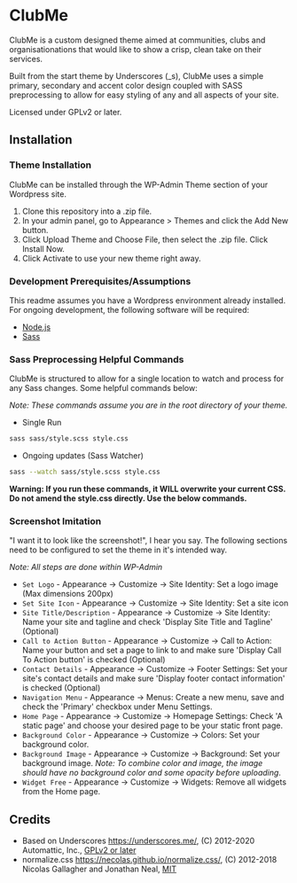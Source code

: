 ClubMe
===

ClubMe is a custom designed theme aimed at communities, clubs and organisationations that would like to show a crisp, clean take on their services.

Built from the start theme by Underscores (_s), ClubMe uses a simple primary, secondary and accent color design coupled with SASS preprocessing to allow for easy styling of any and all aspects of your site.

Licensed under GPLv2 or later.

Installation
---------------

### Theme Installation

ClubMe can be installed through the WP-Admin Theme section of your Wordpress site.

1. Clone this repository into a .zip file.
2. In your admin panel, go to Appearance > Themes and click the Add New button.
3. Click Upload Theme and Choose File, then select the .zip file. Click Install Now.
4. Click Activate to use your new theme right away.

### Development Prerequisites/Assumptions

This readme assumes you have a Wordpress environment already installed. For ongoing development, the following software will be required:

- [Node.js](https://nodejs.org/)
- [Sass](https://sass-lang.com/dart-sass)

### Sass Preprocessing Helpful Commands

ClubMe is structured to allow for a single location to watch and process for any Sass changes. Some helpful commands below:

*Note: These commands assume you are in the root directory of your theme.*

- Single Run
```sh
sass sass/style.scss style.css
```

- Ongoing updates (Sass Watcher)
```sh
sass --watch sass/style.scss style.css
```

**Warning: If you run these commands, it WILL overwrite your current CSS. Do not amend the style.css directly. Use the below commands.**


### Screenshot Imitation

"I want it to look like the screenshot!", I hear you say. The following sections need to be configured to set the theme in it's intended way. 

*Note: All steps are done within WP-Admin*

- `Set Logo` - Appearance -> Customize -> Site Identity: Set a logo image (Max dimensions 200px)
- `Set Site Icon` - Appearance -> Customize -> Site Identity: Set a site icon
- `Site Title/Description` - Appearance -> Customize -> Site Identity: Name your site and tagline and check 'Display Site Title and Tagline' (Optional)
- `Call to Action Button` - Appearance -> Customize -> Call to Action: Name your button and set a page to link to and make sure 'Display Call To Action button' is checked (Optional)
- `Contact Details` - Appearance -> Customize -> Footer Settings: Set your site's contact details and make sure 'Display footer contact information' is checked (Optional)
- `Navigation Menu` - Appearance -> Menus: Create a new menu, save and check the 'Primary' checkbox under Menu Settings.
- `Home Page` - Appearance -> Customize -> Homepage Settings: Check 'A static page' and choose your desired page to be your static front page.
- `Background Color` - Appearance -> Customize -> Colors: Set your background color.
- `Background Image` - Appearance -> Customize -> Background: Set your background image. *Note: To combine color and image, the image should have no background color and some opacity before uploading*.
- `Widget Free` - Appearance -> Customize -> Widgets: Remove all widgets from the Home page.


Credits
---------------
* Based on Underscores https://underscores.me/, (C) 2012-2020 Automattic, Inc., [GPLv2 or later](https://www.gnu.org/licenses/gpl-2.0.html)
* normalize.css https://necolas.github.io/normalize.css/, (C) 2012-2018 Nicolas Gallagher and Jonathan Neal, [MIT](https://opensource.org/licenses/MIT)
